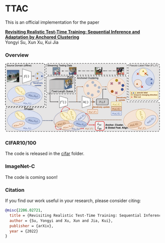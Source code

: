 # TTAC

This is an official implementation for the paper

**[Revisiting Realistic Test-Time Training: Sequential Inference and Adaptation by Anchored Clustering](https://arxiv.org/abs/2206.02721)**
<br>
Yongyi Su, Xun Xu, Kui Jia

### Overview

![](./imgs/Overview_v1.png)


### CIFAR10/100

The code is released in the [cifar](cifar) folder.

### ImageNet-C

The code is coming soon!

### Citation

If you find our work useful in your research, please consider citing:

```bibtex
@misc{2206.02721,
  title = {Revisiting Realistic Test-Time Training: Sequential Inference and Adaptation by Anchored Clustering},
  author = {Su, Yongyi and Xu, Xun and Jia, Kui},
  publisher = {arXiv},
  year = {2022}
}
```
